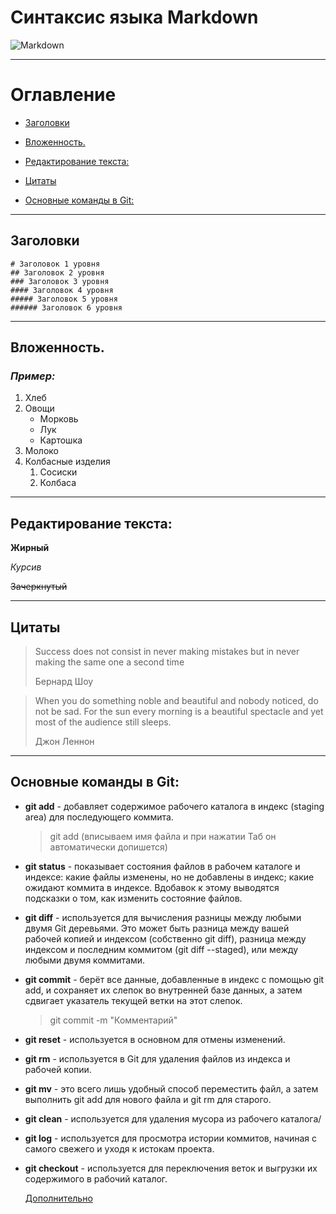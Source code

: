 # Синтаксис языка Markdown


![Markdown](https://learn.virtual.ufc.br/pluginfile.php/7911/course/overviewfiles/40c0xdv9htifh00kfi8i.jpg)


----

#   Оглавление


  - [Заголовки](#заголовки)
  - [Вложенность.](#вложенность)

  - [Редактирование текста:](#редактирование-текста)
  - [Цитаты](#цитаты)
  - [Основные команды в Git:](#основные-команды-в-git)

---

## Заголовки

    # Заголовок 1 уровня
    ## Заголовок 2 уровня
    ### Заголовок 3 уровня
    #### Заголовок 4 уровня
    ##### Заголовок 5 уровня
    ###### Заголовок 6 уровня

---

## Вложенность.

### _Пример:_
1. Хлеб
2. Овощи 
   * Морковь
   * Лук
   * Картошка
3. Молоко
1. Колбасные изделия
   1. Сосиски
   2. Колбаса
---


## Редактирование текста:

**Жирный**

*Курсив*

~~Зачеркнутый~~

---

## Цитаты

>Success does not consist in never making mistakes but in never making the same one a second time
>
>Бернард Шоу

>When you do something noble and beautiful and nobody noticed, do not be sad. For the sun every morning is a beautiful spectacle and yet most of the audience still sleeps.
>
>Джон Леннон

---


## Основные команды в Git:  

* __git add__ - добавляет содержимое рабочего каталога в индекс (staging area) для последующего коммита.
    > git add (вписываем имя файла и при нажатии Таб он автоматически допишется)
* __git status__ - показывает состояния файлов в рабочем каталоге и индексе: какие файлы изменены, но не добавлены в индекс; какие ожидают коммита в индексе. Вдобавок к этому выводятся подсказки о том, как изменить состояние файлов.
* __git diff__ - используется для вычисления разницы между любыми двумя Git деревьями. Это может быть разница между вашей рабочей копией и индексом (собственно git diff), разница между индексом и последним коммитом (git diff --staged), или между любыми двумя коммитами.

* __git commit__ - берёт все данные, добавленные в индекс с помощью git add, и сохраняет их слепок во внутренней базе данных, а затем сдвигает указатель текущей ветки на этот слепок.
     > git commit -m "Комментарий"
* __git reset__ - используется в основном для отмены изменений.
* __git rm__ - используется в Git для удаления файлов из индекса и рабочей копии.
* __git mv__ - это всего лишь удобный способ переместить файл, а затем выполнить git add для нового файла и git rm для старого.
* __git clean__ - используется для удаления мусора из рабочего каталога/
* __git log__ - используется для просмотра истории коммитов, начиная с самого свежего и уходя к истокам проекта. 
* __git checkout__ - используется для переключения веток и выгрузки их содержимого в рабочий каталог.
  
  [Дополнительно](https://git-scm.com/book/ru/v2/%D0%9F%D1%80%D0%B8%D0%BB%D0%BE%D0%B6%D0%B5%D0%BD%D0%B8%D0%B5-C%3A-%D0%9A%D0%BE%D0%BC%D0%B0%D0%BD%D0%B4%D1%8B-Git-%D0%9E%D1%81%D0%BD%D0%BE%D0%B2%D0%BD%D1%8B%D0%B5-%D0%BA%D0%BE%D0%BC%D0%B0%D0%BD%D0%B4%D1%8B)

